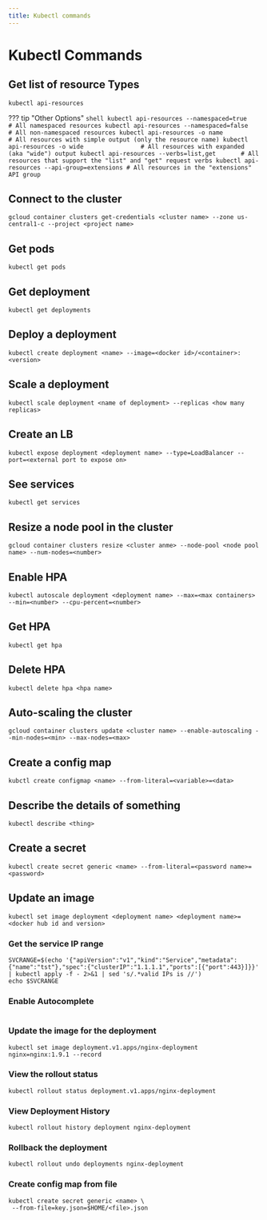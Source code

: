 ```yaml
---
title: Kubectl commands
---
```


# Kubectl Commands

## Get list of resource Types

```
kubectl api-resources
```

??? tip "Other Options"
    ```shell
    kubectl api-resources --namespaced=true      # All namespaced resources
    kubectl api-resources --namespaced=false     # All non-namespaced resources
    kubectl api-resources -o name                # All resources with simple output (only the resource name)
    kubectl api-resources -o wide                # All resources with expanded (aka "wide") output
    kubectl api-resources --verbs=list,get       # All resources that support the "list" and "get" request verbs
    kubectl api-resources --api-group=extensions # All resources in the "extensions" API group
    ```

## Connect to the cluster

```
gcloud container clusters get-credentials <cluster name> --zone us-central1-c --project <project name>
```

## Get pods

```
kubectl get pods
```

## Get deployment

```
kubectl get deployments
```

## Deploy a deployment

```
kubectl create deployment <name> --image=<docker id>/<container>:<version>
```

## Scale a deployment

```
kubectl scale deployment <name of deployment> --replicas <how many replicas>
```

## Create an LB

```
kubectl expose deployment <deployment name> --type=LoadBalancer --port=<external port to expose on>
```

## See services

```
kubectl get services
```

## Resize a node pool in the cluster

```
gcloud container clusters resize <cluster anme> --node-pool <node pool name> --num-nodes=<number>
```

## Enable HPA

```
kubectl autoscale deployment <deployment name> --max=<max containers> --min=<number> --cpu-percent=<number>
```

## Get HPA

```
kubectl get hpa
```

## Delete HPA

```
kubectl delete hpa <hpa name>
```

## Auto-scaling the cluster

```
gcloud container clusters update <cluster name> --enable-autoscaling --min-nodes=<min> --max-nodes=<max>
```

## Create a config map

```
kubctl create configmap <name> --from-literal=<variable>=<data>
```

## Describe the details of something

```
kubectl describe <thing>
```

## Create a secret

```
kubectl create secret generic <name> --from-literal=<password name>=<password>
```

## Update an image

```
kubectl set image deployment <deployment name> <deployment name>=<docker hub id and version>
```

### Get the service IP range

```
SVCRANGE=$(echo '{"apiVersion":"v1","kind":"Service","metadata":{"name":"tst"},"spec":{"clusterIP":"1.1.1.1","ports":[{"port":443}]}}' | kubectl apply -f - 2>&1 | sed 's/.*valid IPs is //')
echo $SVCRANGE
```

### Enable Autocomplete

```source <(kubectl completion bash)
```

### Update the image for the deployment

```
kubectl set image deployment.v1.apps/nginx-deployment nginx=nginx:1.9.1 --record
```

### View the rollout status

```
kubectl rollout status deployment.v1.apps/nginx-deployment
```

### View Deployment History

```
kubectl rollout history deployment nginx-deployment
```

### Rollback the deployment

```
kubectl rollout undo deployments nginx-deployment
```

### Create config map from file

```
kubectl create secret generic <name> \
 --from-file=key.json=$HOME/<file>.json
```